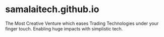 # samalaitech.github.io
The Most Creative Venture which eases Trading Technologies under your finger touch. Enabling huge impacts with simplistic tech.

